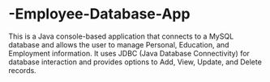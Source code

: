 # -Employee-Database-App
This is a Java console-based application that connects to a MySQL database and allows the user to manage Personal, Education, and Employment information. It uses JDBC (Java Database Connectivity) for database interaction and provides options to Add, View, Update, and Delete records.

